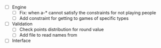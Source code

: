 
- [ ] Engine
    - [ ] Fix: when a-* cannot satisfy the constraints for not playing people
    - [ ] Add constraint for getting to games of specific types
- [ ] Validation
    - [ ] Check points distribution for round value
    - [ ] Add file to read names from
- [ ] Interface
